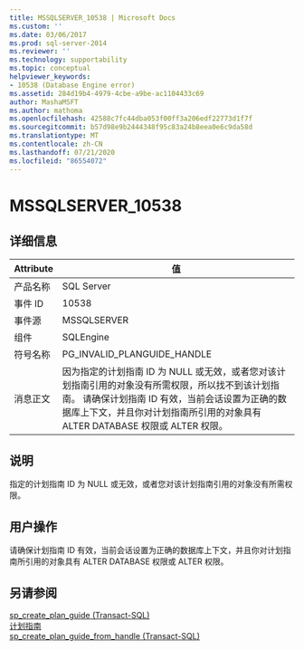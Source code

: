 ```yaml
---
title: MSSQLSERVER_10538 | Microsoft Docs
ms.custom: ''
ms.date: 03/06/2017
ms.prod: sql-server-2014
ms.reviewer: ''
ms.technology: supportability
ms.topic: conceptual
helpviewer_keywords:
- 10538 (Database Engine error)
ms.assetid: 284d19b4-4979-4cbe-a9be-ac1104433c69
author: MashaMSFT
ms.author: mathoma
ms.openlocfilehash: 42588c7fc44dba053f00ff3a206edf22773d1f7f
ms.sourcegitcommit: b57d98e9b2444348f95c83a24b8eea0e6c9da58d
ms.translationtype: MT
ms.contentlocale: zh-CN
ms.lasthandoff: 07/21/2020
ms.locfileid: "86554072"
---
```

# <a name="mssqlserver_10538"></a>MSSQLSERVER_10538
    
## <a name="details"></a>详细信息  
  
|Attribute|值|  
|-|-|  
|产品名称|SQL Server|  
|事件 ID|10538|  
|事件源|MSSQLSERVER|  
|组件|SQLEngine|  
|符号名称|PG_INVALID_PLANGUIDE_HANDLE|  
|消息正文|因为指定的计划指南 ID 为 NULL 或无效，或者您对该计划指南引用的对象没有所需权限，所以找不到该计划指南。 请确保计划指南 ID 有效，当前会话设置为正确的数据库上下文，并且你对计划指南所引用的对象具有 ALTER DATABASE 权限或 ALTER 权限。|  
  
## <a name="explanation"></a>说明  
 指定的计划指南 ID 为 NULL 或无效，或者您对该计划指南引用的对象没有所需权限。  
  
## <a name="user-action"></a>用户操作  
 请确保计划指南 ID 有效，当前会话设置为正确的数据库上下文，并且你对计划指南所引用的对象具有 ALTER DATABASE 权限或 ALTER 权限。  
  
## <a name="see-also"></a>另请参阅  
 [sp_create_plan_guide (Transact-SQL)](/sql/relational-databases/system-stored-procedures/sp-create-plan-guide-transact-sql)   
 [计划指南](../performance/plan-guides.md)   
 [sp_create_plan_guide_from_handle (Transact-SQL)](/sql/relational-databases/system-stored-procedures/sp-create-plan-guide-from-handle-transact-sql)  
  
  
